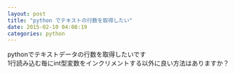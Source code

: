 ```yaml
---
layout: post
title: "python でテキストの行数を取得したい"
date: 2015-02-10 04:08:19
categories: python
---
```

<p>pythonでテキストデータの行数を取得したいです<br>
1行読み込む毎にint型変数をインクリメントする以外に良い方法はありますか？</p>
